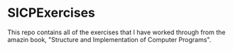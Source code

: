# SICPExercises
This repo contains all of the exercises that I have worked through from the amazin book, "Structure and Implementation of Computer Programs".
